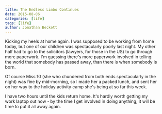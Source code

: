```yaml
---
title: The Endless Limbo Continues
date: 2015-08-06
categories: [life]
tags: [life]
author: Jonathan Beckett
---
```


Kicking my heels at home again. I was supposed to be working from home today, but one of our children was spectacularly poorly last night. My other half had to go to the solicitors (lawyers, for those in the US) to go through more paperwork. I'm guessing there's more paperwork involved in telling the world that somebody has passed away, than there is when somebody is born.

Of course Miss 10 (she who chundered from both ends spectacularly in the night) was fine by mid-morning, so I made her a packed lunch, and sent her on her way to the holiday activity camp she's being at so far this week.

I have two hours until the kids return home. It's hardly worth getting my work laptop out now - by the time I get involved in doing anything, it will be time to put it all away again.